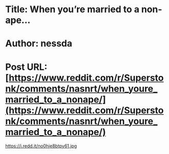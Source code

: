 # Title: When you’re married to a non-ape...
# Author: nessda
# Post URL: [https://www.reddit.com/r/Superstonk/comments/nasnrt/when_youre_married_to_a_nonape/](https://www.reddit.com/r/Superstonk/comments/nasnrt/when_youre_married_to_a_nonape/)


https://i.redd.it/no0hje8btpy61.jpg